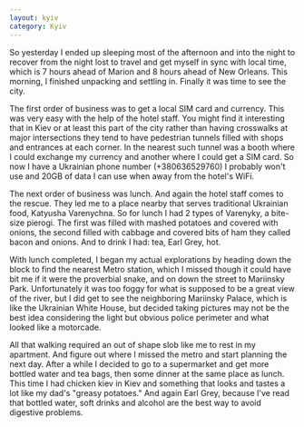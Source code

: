 ```yaml
---
layout: kyiv
category: Kyiv
---
```


So yesterday I ended up sleeping most of the afternoon and into the night to recover from the night lost to travel and get myself in sync with local time, which is 7 hours ahead of Marion and 8 hours ahead of New Orleans. This morning, I finished unpacking and settling in. Finally it was time to see the city.

The first order of business was to get a local SIM card and currency. This was very easy with the help of the hotel staff. You might find it interesting that in Kiev or at least this part of the city rather than having crosswalks at major intersections they tend to have pedestrian tunnels filled with shops and entrances at each corner. In the nearest such tunnel was a booth where I could exchange my currency and another where I could get a SIM card. So now I have a Ukrainian phone number (+380636529760) I probably won't use and 20GB of data I can use when away from the hotel's WiFi.

The next order of business was lunch. And again the hotel staff comes to the rescue. They led me to a place nearby that serves traditional Ukrainian food, Katyusha Varenychna. So for lunch I had 2 types of Varenyky, a bite-size pierogi. The first was filled with mashed potatoes and covered with onions, the second filled with cabbage and covered bits of ham they called bacon and onions. And to drink I had: tea, Earl Grey, hot.

With lunch completed, I began my actual explorations by heading down the block to find the nearest Metro station, which I missed though it could have bit me if it were the proverbial snake, and on down the street to Mariinsky Park. Unfortunately it was too foggy for what is supposed to be a great view of the river, but I did get to see the neighboring Mariinsky Palace, which is like the Ukrainian White House, but decided taking pictures may not be the best idea considering the light but obvious police perimeter and what looked like a motorcade.

All that walking required an out of shape slob like me to rest in my apartment. And figure out where I missed the metro and start planning the next day. After a while I decided to go to a supermarket and get more bottled water and tea bags, then some dinner at the same place as lunch. This time I had chicken kiev in Kiev and something that looks and tastes a lot like my dad's "greasy potatoes." And again Earl Grey, because I've read that bottled water, soft drinks and alcohol are the best way to avoid digestive problems.